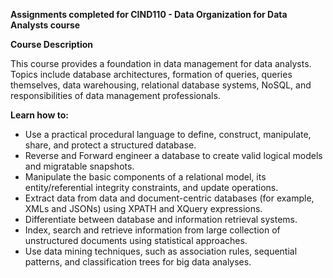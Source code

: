 **Assignments completed for CIND110 - Data Organization for Data Analysts course**

**Course Description**

This course provides a foundation in data management for data analysts. Topics include database architectures, 
formation of queries, queries themselves, data warehousing, relational database systems, NoSQL, and responsibilities of data management professionals.

**Learn how to:**

- Use a practical procedural language to define, construct, manipulate, share, and protect a structured database.
- Reverse and Forward engineer a database to create valid logical models and migratable snapshots.
- Manipulate the basic components of a relational model, its entity/referential integrity constraints, and update operations.
- Extract data from data and document-centric databases (for example, XMLs and JSONs) using XPATH and XQuery expressions.
- Differentiate between database and information retrieval systems.
- Index, search and retrieve information from large collection of unstructured documents using statistical approaches.
- Use data mining techniques, such as association rules, sequential patterns, and classification trees for big data analyses.
